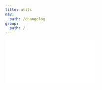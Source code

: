 ```yaml
---
title: utils
nav:
  path: /changelog
group:
  path: /
---
```


<embed src="../CHANGELOG.md"></embed>
